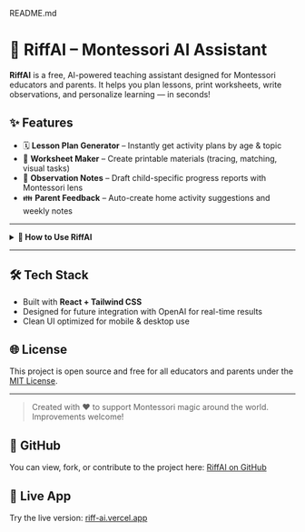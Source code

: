 README.md
# 🌸 RiffAI – Montessori AI Assistant

**RiffAI** is a free, AI-powered teaching assistant designed for Montessori educators and parents. It helps you plan lessons, print worksheets, write observations, and personalize learning — in seconds!

## ✨ Features

- 🗓️ **Lesson Plan Generator** – Instantly get activity plans by age & topic
- 🧩 **Worksheet Maker** – Create printable materials (tracing, matching, visual tasks)
- 📝 **Observation Notes** – Draft child-specific progress reports with Montessori lens
- 👪 **Parent Feedback** – Auto-create home activity suggestions and weekly notes

---

<details>
<summary><strong>👣 How to Use RiffAI</strong></summary>

1. Select the child's age (e.g. 3–6 years)  
2. Choose a learning goal (e.g. math, language, sensorimotor)  
3. Click “Get Plan” — and voila! Your activity plan is ready.  
4. Print, save, or explore new suggestions.  

</details>

---

## 🛠️ Tech Stack
- Built with **React + Tailwind CSS**
- Designed for future integration with OpenAI for real-time results
- Clean UI optimized for mobile & desktop use

## 🌐 License
This project is open source and free for all educators and parents under the [MIT License](LICENSE).

---

> Created with ❤️ to support Montessori magic around the world. Improvements welcome!

## 📎 GitHub
You can view, fork, or contribute to the project here: [RiffAI on GitHub](https://github.com/TeacherRiffat/RiffAi)

## 🚀 Live App
Try the live version: [riff-ai.vercel.app](https://riff-ai.vercel.app)
